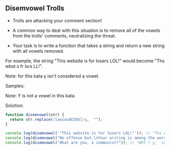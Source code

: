## Disemvowel Trolls

- Trolls are attacking your comment section!

- A common way to deal with this situation is to remove all of the vowels from the trolls' comments, neutralizing the threat.

- Your task is to write a function that takes a string and return a new string with all vowels removed.

For example, the string "This website is for losers LOL!" would become "Ths wbst s fr lsrs LL!".

Note: for this kata y isn't considered a vowel.

Samples:
 

Note: Y is not a vowel in this kata.

Solution:

```js
function disemvowel(str) {
  return str.replace(/[aeiouAEIOU]/g,  "");
}

console.log(disemvowel('"This website is for losers LOL!"')); // "Ths wbst s fr lsrs LL!"
console.log(disemvowel("No offense but,\nYour writing is among the worst I've ever read")); // "N ffns bt,\nYr wrtng s mng th wrst 'v vr rd"
console.log(disemvowel("What are you, a communist?")); // "Wht r y,  cmmnst?"
```
